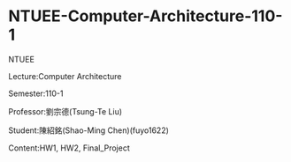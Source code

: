 # NTUEE-Computer-Architecture-110-1

NTUEE

Lecture:Computer Architecture

Semester:110-1

Professor:劉宗德(Tsung-Te Liu)

Student:陳紹銘(Shao-Ming Chen)(fuyo1622)

Content:HW1, HW2, Final_Project
